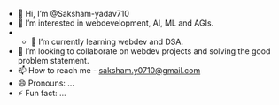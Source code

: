 - 👋 Hi, I’m @Saksham-yadav710
- 👀 I’m interested in webdevelopment, AI, ML and AGIs.
- - 🌱 I’m currently learning webdev and DSA.
- 💞️ I’m looking to collaborate on webdev projects and solving the good problem statement.
- 📫 How to reach me - saksham.y0710@gmail.com
- 😄 Pronouns: ...
- ⚡ Fun fact: ...

<!---
Saksham-yadav710/Saksham-yadav710 is a ✨ special ✨ repository because its `README.md` (this file) appears on your GitHub profile.
You can click the Preview link to take a look at your changes.
--->
